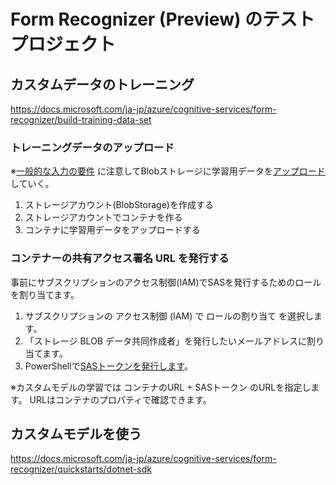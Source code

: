 # Form Recognizer (Preview) のテストプロジェクト

## カスタムデータのトレーニング

https://docs.microsoft.com/ja-jp/azure/cognitive-services/form-recognizer/build-training-data-set

### トレーニングデータのアップロード

※[一般的な入力の要件](https://docs.microsoft.com/ja-jp/azure/cognitive-services/form-recognizer/build-training-data-set#general-input-requirements) に注意してBlobストレージに学習用データを[アップロード](https://docs.microsoft.com/ja-jp/azure/storage/blobs/storage-quickstart-blobs-portal)していく。

1. ストレージアカウント(BlobStorage)を作成する
2. ストレージアカウントでコンテナを作る
3. コンテナに学習用データをアップロードする


### コンテナーの共有アクセス署名 URL を発行する

事前にサブスクリプションのアクセス制御(IAM)でSASを発行するためのロールを割り当てます。

1. サブスクリプションの アクセス制御 (IAM) で ロールの割り当て を選択します。
2. 「ストレージ BLOB データ共同作成者」を発行したいメールアドレスに割り当てます。
3. PowerShellで[SASトークンを発行します](https://docs.microsoft.com/ja-jp/azure/storage/blobs/storage-blob-user-delegation-sas-create-powershell)。

※カスタムモデルの学習では コンテナのURL + SASトークン のURLを指定します。
URLはコンテナのプロパティで確認できます。

## カスタムモデルを使う

https://docs.microsoft.com/ja-jp/azure/cognitive-services/form-recognizer/quickstarts/dotnet-sdk

